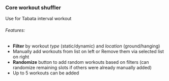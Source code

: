 ### Core workout shuffler
Use for Tabata interval workout


###### Features:
- **Filter** by workout *type* (static/dynamic) and *location* (ground/hanging)
- Manually add workouts from list on left or Remove them via selected list on right 
- **Randomize** button to add random workouts based on filters (can randomize remaining slots if others were already manually added) 
- Up to 5 workouts can be added